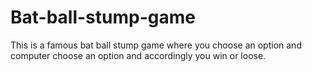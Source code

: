 # Bat-ball-stump-game
This is a famous bat ball stump game where you choose an option and computer choose an option and accordingly you win or loose.
